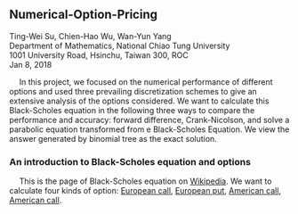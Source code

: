 ## Numerical-Option-Pricing

Ting-Wei Su, Chien-Hao Wu, Wan-Yun Yang <br>
Department of Mathematics, National Chiao Tung University <br>
1001 University Road, Hsinchu, Taiwan 300, ROC <br>
Jan 8, 2018 <br>

&emsp; In this project, we focused on the numerical performance of different options and used three prevailing discretization schemes to give an extensive analysis of the options considered. We want to calculate this Black-Scholes equation in the following three ways to compare the performance and accuracy: forward difference, Crank-Nicolson, and solve a parabolic equation transformed from e Black-Scholes Equation. We view the answer generated by binomial tree as the exact solution.

### An introduction to Black-Scholes equation and options
&emsp; This is the page of Black-Scholes equation on <a href="https://en.wikipedia.org/wiki/Black%E2%80%93Scholes_equation" title="Title">
Wikipedia</a>. 
We want to calculate four kinds of option: <a href="https://www.investopedia.com/terms/e/europeanoption.asp" title="Title">
European call</a>, <a href="https://www.investopedia.com/terms/e/europeanoption.asp" title="Title">
European put</a>, <a href="https://www.investopedia.com/terms/a/americanoption.asp" title="Title">
American call</a>, <a href="https://www.investopedia.com/terms/a/americanoption.asp" title="Title">
American call</a>. 


